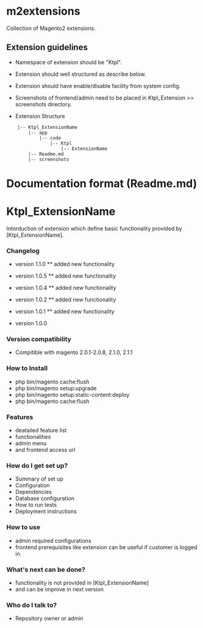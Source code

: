 # m2extensions
Collection of Magento2 extensions.

## Extension guidelines #

* Namespace of extension should be "Ktpl".
* Extension should well structured as describe below.
* Extension should have enable/disable facility from system config.
* Screenshots of frontend/admin need to be placed in Ktpl_Extension >> screenshots directory.

* Extension Structure
```
	|-- Ktpl_ExtensionName
		|-- app
			|-- code
				|-- Ktpl
					|-- ExtensionName
		|-- Readme.md
		|-- screenshots
```		
# Documentation format (Readme.md) #

# Ktpl_ExtensionName #

Intorduction of extension which define basic functionality provided by [Ktpl_ExtensionName].

### Changelog ###

* version 1.1.0 
** added new functionality

* version 1.0.5
** added new functionality

* version 1.0.4
** added new functionality

* version 1.0.2
** added new functionality

* version 1.0.1
** added new functionality

* version 1.0.0

### Version compatibility ###
* Compitible with magento 2.0.1-2.0.8, 2.1.0, 2.1.1

### How to Install ###

* php bin/magento cache:flush
* php bin/magento setup:upgrade
* php bin/magento setup:static-content:deploy
* php bin/magento cache:flush

### Features ###

* deatailed feature list
* functionalities
* admin menu
* and frontend access url

### How do I get set up? ###

* Summary of set up
* Configuration
* Dependencies
* Database configuration
* How to run tests
* Deployment instructions

### How to use ###

* admin required configurations
* frontend prerequisites like extension can be useful if customer is logged in.

### What's next can be done? ###

* functionality is not provided in [Ktpl_ExtensionName]
* and can be improve in next version

### Who do I talk to? ###

* Repository owner or admin
